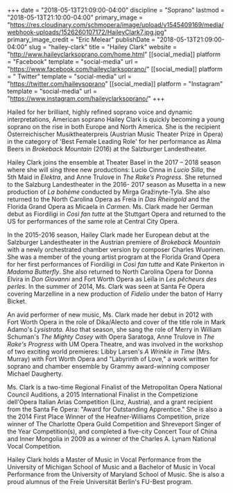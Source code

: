 +++
date = "2018-05-13T21:09:00-04:00"
discipline = "Soprano"
lastmod = "2018-05-13T21:10:00-04:00"
primary_image = "https://res.cloudinary.com/schmopera/image/upload/v1545409169/media/webhook-uploads/1526260107172/HaileyClark7.jpg.jpg"
primary_image_credit = "Eric Melear"
publishDate = "2018-05-13T21:09:00-04:00"
slug = "hailey-clark"
title = "Hailey Clark"
website = "http://www.haileyclarksoprano.com/home.html"
[[social_media]]
platform = "Facebook"
template = "social-media"
url = "https://www.facebook.com/haileyclarksoprano/"
[[social_media]]
platform = " Twitter"
template = "social-media"
url = "https://twitter.com/haileysoprano"
[[social_media]]
platform = "Instagram"
template = "social-media"
url = "https://www.instagram.com/haileyclarksoprano/"
+++

Hailed for her brilliant, highly refined soprano voice and dynamic interpretations, American soprano Hailey Clark is quickly becoming a young soprano on the rise in both Europe and North America. She is the recipient Österreichischer Musiktheaterpreis (Austrian Music Theater Prize in Opera) in the category of 'Best Female Leading Role' for her performance as Alma Beers in *Brokeback Mountain* (2016) at the Salzburger Landestheater.

Hailey Clark joins the ensemble at Theater Basel in the 2017 – 2018 season where she will sing three new productions: Lucio Cinna in *Lucio Silla*, the 5th Maid in *Elektra*, and Anne Trulove in *The Rake’s Progress*. She returned to the Salzburg Landestheater in the 2016- 2017 season as Musetta in a new production of *La bohème* conducted by Mirga Gražinyte-Tyla. She also returned to the North Carolina Opera as Freia in *Das Rheingold* and the Florida Grand Opera as Micaela in *Carmen*. Ms. Clark made her German debut as Fiordiligi in *Così fan tutte* at the Stuttgart Opera and returned to the US for performances of the same role at Central City Opera. 

In the 2015-2016 season, Hailey Clark made her European debut at the Salzburger Landestheater in the Austrian premiere of *Brokeback Mountain* with a newly orchestrated chamber version by composer Charles Wuorinen. She was a member of the young artist program at the Florida Grand Opera for her first performances of Fiordiligi in *Così fan tutte* and Kate Pinkerton in *Madama Butterfly*. She also returned to North Carolina Opera for Donna Elvira in *Don Giovanni* and Fort Worth Opera as Leïla in *Les pêcheurs des perles*. In the summer of 2014, Ms. Clark was seen at Santa Fe Opera covering Marzelline in a new production of *Fidelio* under the baton of Harry Bicket. 

An avid performer of new music, Ms. Clark made her debut in 2012 with Fort Worth Opera in the role of Dika/Alecto and cover of the title role in Mark Adamo's *Lysistrata.* Also that season, she sang the role of Merry in William Schuman's *The Mighty Casey* with Opera Saratoga, Anne Trulove in *The Rake's Progress* with UM Opera Theatre, and was involved in the workshop of two exciting world premieres: Libby Larsen's *A Wrinkle in Time* (Mrs. Murray) with Fort Worth Opera and "Labyrinth of Love," a work written for soprano and chamber ensemble by Grammy award-winning composer Michael Daugherty. 

Ms. Clark is a two-time Regional Finalist of the Metropolitan Opera National Council Auditions, a 2015 International Finalist in the Competizione dell'Opera Italian Arias Competition (Linz, Austria), and a grant recipient from the Santa Fe Opera: "Award for Outstanding Apprentice." She is also a the 2014 First Place Winner of the Heafner-Williams Competition, prize winner of The Charlotte Opera Guild Competition and Shreveport Singer of the Year Competition(s), and completed a five-city Concert Tour of China and Inner Mongolia in 2009 as a winner of the Charles A. Lynam National Vocal Competition.

Hailey Clark holds a Master of Music in Vocal Performance from the University of Michigan School of Music and a Bachelor of Music in Vocal Performance from the University of Maryland School of Music. She is also a proud alumnus of the Freie Universität Berlin's FU-Best program.
